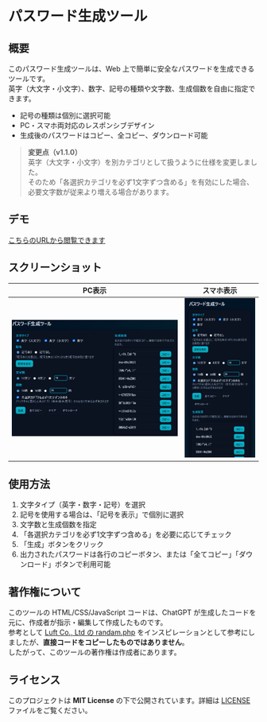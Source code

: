 # パスワード生成ツール

## 概要
このパスワード生成ツールは、Web 上で簡単に安全なパスワードを生成できるツールです。  
英字（大文字・小文字）、数字、記号の種類や文字数、生成個数を自由に指定できます。

- 記号の種類は個別に選択可能
- PC・スマホ両対応のレスポンシブデザイン
- 生成後のパスワードはコピー、全コピー、ダウンロード可能

> **変更点（v1.1.0）**  
> 英字（大文字・小文字）を別カテゴリとして扱うように仕様を変更しました。  
> そのため「各選択カテゴリを必ず1文字ずつ含める」を有効にした場合、必要文字数が従来より増える場合があります。

## デモ
[こちらのURLから閲覧できます](https://bonpurple.github.io/password-generator/)

## スクリーンショット

| PC表示 | スマホ表示 |
| ------ | ---------- |
| ![PC表示](./screenshot-pc.png) | ![スマホ表示](./screenshot-mobile.png) |

## 使用方法
1. 文字タイプ（英字・数字・記号）を選択
2. 記号を使用する場合は、「記号を表示」で個別に選択
3. 文字数と生成個数を指定
4. 「各選択カテゴリを必ず1文字ずつ含める」を必要に応じてチェック
5. 「生成」ボタンをクリック
6. 出力されたパスワードは各行のコピーボタン、または「全てコピー」「ダウンロード」ボタンで利用可能

## 著作権について
このツールの HTML/CSS/JavaScript コードは、ChatGPT が生成したコードを元に、作成者が指示・編集して作成したものです。  
参考として [Luft Co., Ltd の randam.php](https://www.luft.co.jp/cgi/randam.php) をインスピレーションとして参考にしましたが、**直接コードをコピーしたものではありません**。  
したがって、このツールの著作権は作成者にあります。

## ライセンス
このプロジェクトは **MIT License** の下で公開されています。詳細は [LICENSE](./LICENSE) ファイルをご覧ください。
